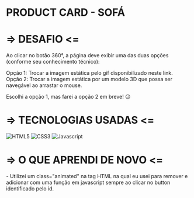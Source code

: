 # PRODUCT CARD - SOFÁ
# 

<h1>=> DESAFIO <=</h1>

<p>Ao clicar no botão 360°, a página deve exibir uma das duas opções (conforme seu conhecimento técnico): </p>

<p>Opção 1: Trocar a imagem estática pelo gif disponibilizado neste link.<br>
Opção 2: Trocar a imagem estática por um modelo 3D que possa ser navegável ao arrastar o mouse.<p>

<p>Escolhi a opção 1, mas farei a opção 2 em breve! 😉</p>

<h1>=> TECNOLOGIAS USADAS <=</h1>

  ![HTML5](https://img.shields.io/badge/HTML5-E34F26?style=for-the-badge&logo=html5&logoColor=white) 
  ![CSS3](https://img.shields.io/badge/CSS3-1572B6?style=for-the-badge&logo=css3&logoColor=white) 
  ![Javascript](https://img.shields.io/badge/JavaScript-F7DF1E?style=for-the-badge&logo=javascript&logoColor=black) 


<h1>=> O QUE APRENDI DE NOVO <=</h1>

<p>- Utilizei um class="animated" na tag HTML na qual eu usei para remover e adicionar com uma função em javascript sempre ao clicar no button identificado pelo id.</p><br>
